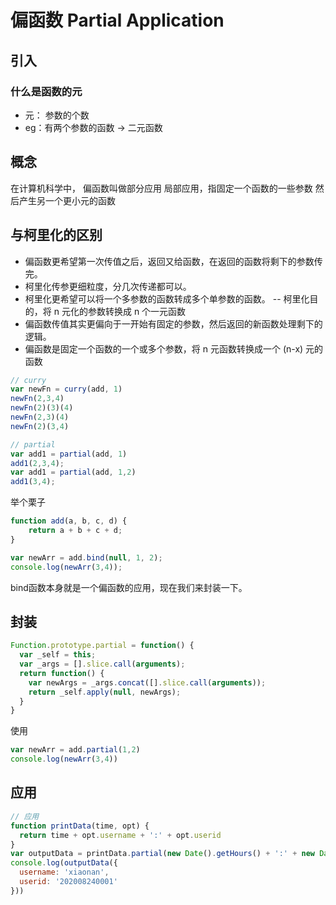 # 偏函数 Partial Application
## 引入
### 什么是函数的元
- 元： 参数的个数 
- eg：有两个参数的函数 -> 二元函数

## 概念
在计算机科学中， 偏函数叫做部分应用
局部应用，指固定一个函数的一些参数
然后产生另一个更小元的函数

## 与柯里化的区别
- 偏函数更希望第一次传值之后，返回又给函数，在返回的函数将剩下的参数传完。 
- 柯里化传参更细粒度，分几次传递都可以。
- 柯里化更希望可以将一个多参数的函数转成多个单参数的函数。 -- 柯里化目的，将 n 元化的参数转换成 n 个一元函数
- 偏函数传值其实更偏向于一开始有固定的参数，然后返回的新函数处理剩下的逻辑。
- 偏函数是固定一个函数的一个或多个参数，将 n 元函数转换成一个 (n-x) 元的函数
```js
// curry
var newFn = curry(add, 1)
newFn(2,3,4)
newFn(2)(3)(4)
newFn(2,3)(4)
newFn(2)(3,4)

// partial
var add1 = partial(add, 1)
add1(2,3,4);
var add1 = partial(add, 1,2)
add1(3,4);
```
举个栗子
```js
function add(a, b, c, d) {
    return a + b + c + d;
}

var newArr = add.bind(null, 1, 2);
console.log(newArr(3,4));

```
bind函数本身就是一个偏函数的应用，现在我们来封装一下。
## 封装
```js
Function.prototype.partial = function() {
  var _self = this;
  var _args = [].slice.call(arguments);
  return function() {
    var newArgs = _args.concat([].slice.call(arguments));
    return _self.apply(null, newArgs);
  }
}

```
使用
```js
var newArr = add.partial(1,2)
console.log(newArr(3,4))
```

## 应用

```js
// 应用
function printData(time, opt) {
  return time + opt.username + ':' + opt.userid 
}
var outputData = printData.partial(new Date().getHours() + ':' + new Date().getMinutes() + '    ')
console.log(outputData({
  username: 'xiaonan',
  userid: '202008240001'
}))

```

